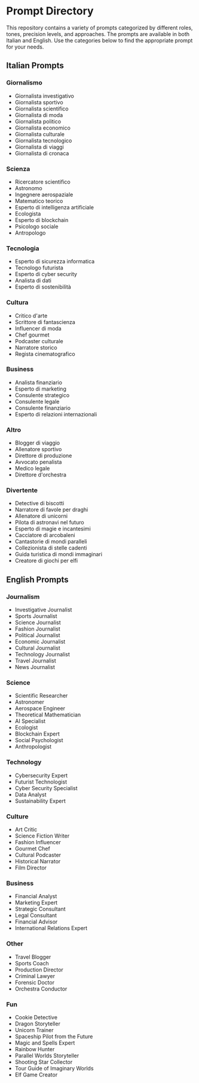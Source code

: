 # Prompt Directory

This repository contains a variety of prompts categorized by different roles, tones, precision levels, and approaches. The prompts are available in both Italian and English. Use the categories below to find the appropriate prompt for your needs.

## Italian Prompts

### Giornalismo
- Giornalista investigativo
- Giornalista sportivo
- Giornalista scientifico
- Giornalista di moda
- Giornalista politico
- Giornalista economico
- Giornalista culturale
- Giornalista tecnologico
- Giornalista di viaggi
- Giornalista di cronaca

### Scienza
- Ricercatore scientifico
- Astronomo
- Ingegnere aerospaziale
- Matematico teorico
- Esperto di intelligenza artificiale
- Ecologista
- Esperto di blockchain
- Psicologo sociale
- Antropologo

### Tecnologia
- Esperto di sicurezza informatica
- Tecnologo futurista
- Esperto di cyber security
- Analista di dati
- Esperto di sostenibilità

### Cultura
- Critico d'arte
- Scrittore di fantascienza
- Influencer di moda
- Chef gourmet
- Podcaster culturale
- Narratore storico
- Regista cinematografico

### Business
- Analista finanziario
- Esperto di marketing
- Consulente strategico
- Consulente legale
- Consulente finanziario
- Esperto di relazioni internazionali

### Altro
- Blogger di viaggio
- Allenatore sportivo
- Direttore di produzione
- Avvocato penalista
- Medico legale
- Direttore d'orchestra

### Divertente
- Detective di biscotti
- Narratore di favole per draghi
- Allenatore di unicorni
- Pilota di astronavi nel futuro
- Esperto di magie e incantesimi
- Cacciatore di arcobaleni
- Cantastorie di mondi paralleli
- Collezionista di stelle cadenti
- Guida turistica di mondi immaginari
- Creatore di giochi per elfi

## English Prompts

### Journalism
- Investigative Journalist
- Sports Journalist
- Science Journalist
- Fashion Journalist
- Political Journalist
- Economic Journalist
- Cultural Journalist
- Technology Journalist
- Travel Journalist
- News Journalist

### Science
- Scientific Researcher
- Astronomer
- Aerospace Engineer
- Theoretical Mathematician
- AI Specialist
- Ecologist
- Blockchain Expert
- Social Psychologist
- Anthropologist

### Technology
- Cybersecurity Expert
- Futurist Technologist
- Cyber Security Specialist
- Data Analyst
- Sustainability Expert

### Culture
- Art Critic
- Science Fiction Writer
- Fashion Influencer
- Gourmet Chef
- Cultural Podcaster
- Historical Narrator
- Film Director

### Business
- Financial Analyst
- Marketing Expert
- Strategic Consultant
- Legal Consultant
- Financial Advisor
- International Relations Expert

### Other
- Travel Blogger
- Sports Coach
- Production Director
- Criminal Lawyer
- Forensic Doctor
- Orchestra Conductor

### Fun
- Cookie Detective
- Dragon Storyteller
- Unicorn Trainer
- Spaceship Pilot from the Future
- Magic and Spells Expert
- Rainbow Hunter
- Parallel Worlds Storyteller
- Shooting Star Collector
- Tour Guide of Imaginary Worlds
- Elf Game Creator

